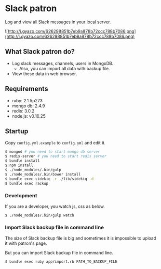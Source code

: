 # Slack patron

Log and view all Slack messages in your local server.

![http://i.gyazo.com/626298851b7eb9a878b72ccc788b7086.png](http://i.gyazo.com/626298851b7eb9a878b72ccc788b7086.png)

## What Slack patron do?

- Log slack messages, channels, users in MongoDB.
  - Also, you can import all data with backup file.
- View these data in web browser.

## Requirements

- ruby: 2.1.5p273
- mongo db: 2.4.9
- redis: 3.0.2
- node.js: v0.10.25

## Startup

Copy `config.yml.example` to `config.yml` and edit it.

```sh
$ mongod # you need to start mongo db server
$ redis-server # you need to start redis server
$ bundle install
$ npm install
$ ./node_modules/.bin/gulp
$ ./node_modules/.bin/bower install
$ bundle exec sidekiq -r ./lib/sidekiq -d
$ bundle exec rackup
```

### Development

If you are a developer, you watch js, css as below.

```sh
$ ./node_modules/.bin/gulp watch
```

### Import Slack backup file in command line

The size of Slack backup file is big and sometimes it is impossible to upload it with patron's page.

But you can import Slack backup file in command line.

```sh
$ bundle exec ruby app/import.rb PATH_TO_BACKUP_FILE
```

